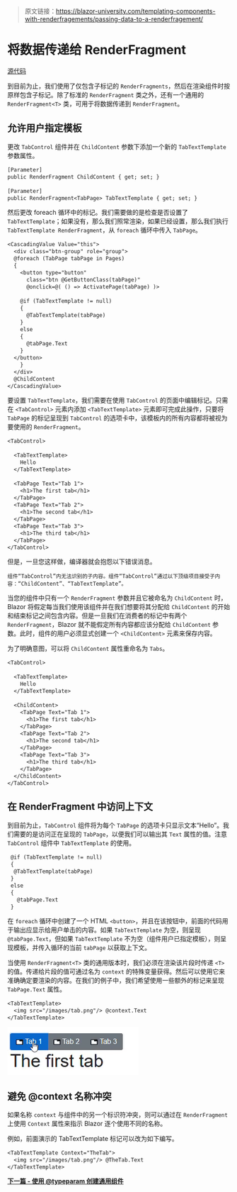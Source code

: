 > 原文链接：https://blazor-university.com/templating-components-with-renderfragements/passing-data-to-a-renderfragement/

# 将数据传递给 RenderFragment
[源代码](https://github.com/mrpmorris/blazor-university/tree/master/src/TemplatedComponents/PassingDataToARenderFragment)


到目前为止，我们使用了仅包含子标记的 `RenderFragments`，然后在渲染组件时按原样包含子标记。除了标准的 `RenderFragment` 类之外，还有一个通用的 `RenderFragment<T>` 类，可用于将数据传递到 `RenderFragment`。

## 允许用户指定模板
更改 `TabControl` 组件并在 `ChildContent` 参数下添加一个新的 `TabTextTemplate` 参数属性。

```
[Parameter]
public RenderFragment ChildContent { get; set; }

[Parameter]
public RenderFragment<TabPage> TabTextTemplate { get; set; }
```

然后更改 foreach 循环中的标记。我们需要做的是检查是否设置了 `TabTextTemplate`；如果没有，那么我们照常渲染，如果已经设置，那么我们执行 `TabTextTemplate RenderFragment`，从 `foreach` 循环中传入 `TabPage`。

```
<CascadingValue Value="this">
  <div class="btn-group" role="group">
  @foreach (TabPage tabPage in Pages)
  {
    <button type="button"
      class="btn @GetButtonClass(tabPage)"
      @onclick=@( () => ActivatePage(tabPage) )>

    @if (TabTextTemplate != null)
    {
      @TabTextTemplate(tabPage)
    }
    else
    {
      @tabPage.Text
    }
  </button>
    }
  </div>
  @ChildContent
</CascadingValue>
```

要设置 `TabTextTemplate`，我们需要在使用 `TabControl` 的页面中编辑标记。只需在 `<TabControl>` 元素内添加 `<TabTextTemplate>` 元素即可完成此操作，只要将 `TabPage` 的标记呈现到 `TabControl` 的选项卡中，该模板内的所有内容都将被视为要使用的 `RenderFragment`。

```
<TabControl>

  <TabTextTemplate>
    Hello
  </TabTextTemplate>

  <TabPage Text="Tab 1">
    <h1>The first tab</h1>
  </TabPage>
  <TabPage Text="Tab 2">
    <h1>The second tab</h1>
  </TabPage>
  <TabPage Text="Tab 3">
    <h1>The third tab</h1>
  </TabPage>
</TabControl>
```

但是，一旦您这样做，编译器就会抱怨以下错误消息。

```
组件“TabControl”内无法识别的子内容。组件“TabControl”通过以下顶级项目接受子内容：“ChildContent”、“TabTextTemplate”。
```

当您的组件中只有一个 `RenderFragment` 参数并且它被命名为 `ChildContent` 时，Blazor 将假定每当我们使用该组件并在我们想要将其分配给 `ChildContent` 的开始和结束标记之间包含内容。但是一旦我们在消费者的标记中有两个 `RenderFragment`，Blazor 就不能假定所有内容都应该分配给 `ChildContent` 参数。此时，组件的用户必须显式创建一个 `<ChildContent>` 元素来保存内容。

为了明确意图，可以将 `ChildContent` 属性重命名为 `Tabs`。

```
<TabControl>

  <TabTextTemplate>
    Hello
  </TabTextTemplate>

  <ChildContent>
    <TabPage Text="Tab 1">
      <h1>The first tab</h1>
    </TabPage>
    <TabPage Text="Tab 2">
      <h1>The second tab</h1>
    </TabPage>
    <TabPage Text="Tab 3">
      <h1>The third tab</h1>
    </TabPage>
  </ChildContent>
</TabControl>
```

## 在 RenderFragment 中访问上下文
到目前为止，`TabControl` 组件将为每个 `TabPage` 的选项卡只显示文本“Hello”。我们需要的是访问正在呈现的 `TabPage`，以便我们可以输出其 `Text` 属性的值。注意 `TabControl` 组件中 `TabTextTemplate` 的使用。

```
 @if (TabTextTemplate != null)
 {
  @TabTextTemplate(tabPage)
 }
 else
 {
   @tabPage.Text
 }
 ```

在 `foreach` 循环中创建了一个 HTML `<button>`，并且在该按钮中，前面的代码用于输出应显示给用户单击的内容。如果 `TabTextTemplate` 为空，则呈现 `@tabPage.Text`，但如果 `TabTextTemplate` 不为空（组件用户已指定模板），则呈现模板，并传入循环的当前 `tabPage` 以获取上下文。

当使用 `RenderFragment<T>` 类的通用版本时，我们必须在渲染该片段时传递 `<T>` 的值。传递给片段的值可通过名为 `context` 的特殊变量获得。然后可以使用它来准确确定要渲染的内容。在我们的例子中，我们希望使用一些额外的标记来呈现 `TabPage.Text` 属性。

```
<TabTextTemplate>
  <img src="/images/tab.png"/> @context.Text
</TabTextTemplate>
```

![](TemplatedTabControl.gif)

## 避免 @context 名称冲突
如果名称 `context` 与组件中的另一个标识符冲突，则可以通过在 `RenderFragment` 上使用 `Context` 属性来指示 Blazor 逐个使用不同的名称。

例如，前面演示的 TabTextTemplate 标记可以改为如下编写。

```
<TabTextTemplate Context="TheTab">
  <img src="/images/tab.png"/> @TheTab.Text
</TabTextTemplate>
```

**[下一篇 - 使用 @typeparam 创建通用组件](/templating-components-with-renderfragements/using-typeparam-to-create-generic-components)**
